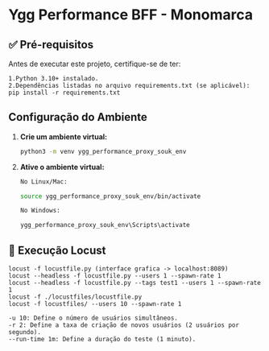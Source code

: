 # Ygg Performance BFF - Monomarca

## ✅ Pré-requisitos

Antes de executar este projeto, certifique-se de ter:

```plaintext
1.Python 3.10+ instalado.
2.Dependências listadas no arquivo requirements.txt (se aplicável): pip install -r requirements.txt
```

## Configuração do Ambiente

1. **Crie um ambiente virtual:**

    ```bash
    python3 -m venv ygg_performance_proxy_souk_env
    ```

2. **Ative o ambiente virtual:**

    ```bash
    No Linux/Mac:

    source ygg_performance_proxy_souk_env/bin/activate
    ```

    ```bash
    No Windows:

    ygg_performance_proxy_souk_env\Scripts\activate
    ```

## 📝 Execução Locust

```plaintext
locust -f locustfile.py (interface grafica -> localhost:8089)
locust --headless -f locustfile.py --users 1 --spawn-rate 1
locust --headless -f locustfile.py --tags test1 --users 1 --spawn-rate 1
locust -f ./locustfiles/locustfile.py
locust -f locustfiles/ --users 10 --spawn-rate 1

-u 10: Define o número de usuários simultâneos.
-r 2: Define a taxa de criação de novos usuários (2 usuários por segundo).
--run-time 1m: Define a duração do teste (1 minuto).
```
